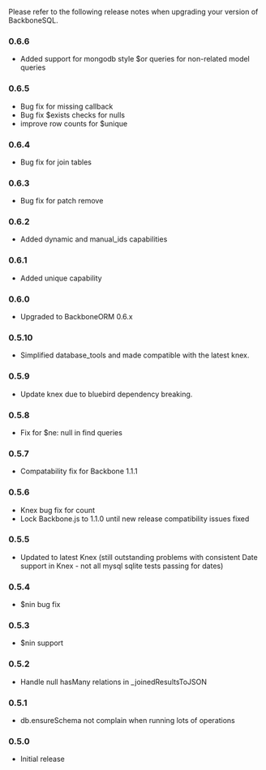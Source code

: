Please refer to the following release notes when upgrading your version of BackboneSQL.

### 0.6.6
* Added support for mongodb style $or queries for non-related model queries

### 0.6.5
* Bug fix for missing callback
* Bug fix $exists checks for nulls
* improve row counts for $unique

### 0.6.4
* Bug fix for join tables

### 0.6.3
* Bug fix for patch remove

### 0.6.2
* Added dynamic and manual_ids capabilities

### 0.6.1
* Added unique capability

### 0.6.0
* Upgraded to BackboneORM 0.6.x

### 0.5.10
* Simplified database_tools and made compatible with the latest knex.

### 0.5.9
* Update knex due to bluebird dependency breaking.

### 0.5.8
* Fix for $ne: null in find queries

### 0.5.7
* Compatability fix for Backbone 1.1.1

### 0.5.6
* Knex bug fix for count
* Lock Backbone.js to 1.1.0 until new release compatibility issues fixed

### 0.5.5
* Updated to latest Knex (still outstanding problems with consistent Date support in Knex - not all mysql sqlite tests passing for dates)

### 0.5.4
* $nin bug fix

### 0.5.3
* $nin support

### 0.5.2
* Handle null hasMany relations in _joinedResultsToJSON

### 0.5.1
* db.ensureSchema not complain when running lots of operations

### 0.5.0
* Initial release
